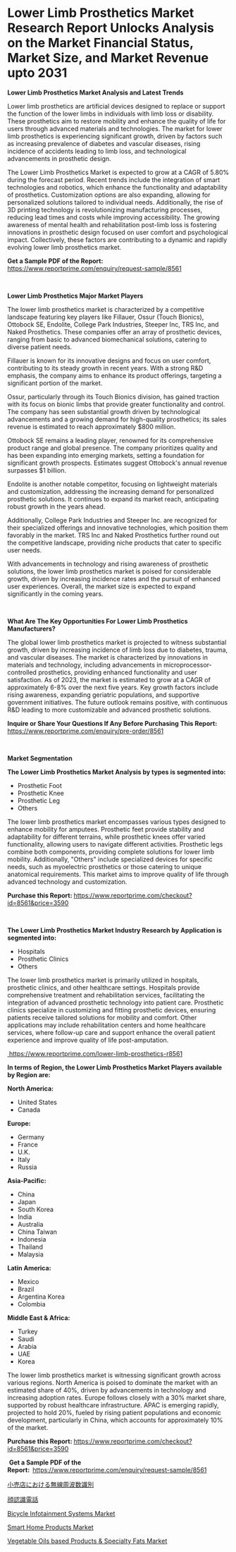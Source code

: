 <p><h1>Lower Limb Prosthetics Market Research Report Unlocks Analysis on the Market Financial Status, Market Size, and Market Revenue upto 2031</h1></p><p><strong>Lower Limb Prosthetics Market Analysis and Latest Trends</strong></p>
<p><p>Lower limb prosthetics are artificial devices designed to replace or support the function of the lower limbs in individuals with limb loss or disability. These prosthetics aim to restore mobility and enhance the quality of life for users through advanced materials and technologies. The market for lower limb prosthetics is experiencing significant growth, driven by factors such as increasing prevalence of diabetes and vascular diseases, rising incidence of accidents leading to limb loss, and technological advancements in prosthetic design.</p><p>The Lower Limb Prosthetics Market is expected to grow at a CAGR of 5.80% during the forecast period. Recent trends include the integration of smart technologies and robotics, which enhance the functionality and adaptability of prosthetics. Customization options are also expanding, allowing for personalized solutions tailored to individual needs. Additionally, the rise of 3D printing technology is revolutionizing manufacturing processes, reducing lead times and costs while improving accessibility. The growing awareness of mental health and rehabilitation post-limb loss is fostering innovations in prosthetic design focused on user comfort and psychological impact. Collectively, these factors are contributing to a dynamic and rapidly evolving lower limb prosthetics market.</p></p>
<p><strong>Get a Sample PDF of the Report:&nbsp;</strong> <a href="https://www.reportprime.com/enquiry/request-sample/8561">https://www.reportprime.com/enquiry/request-sample/8561</a></p>
<p>&nbsp;</p>
<p><strong>Lower Limb Prosthetics Major Market Players</strong></p>
<p><p>The lower limb prosthetics market is characterized by a competitive landscape featuring key players like Fillauer, Ossur (Touch Bionics), Ottobock SE, Endolite, College Park Industries, Steeper Inc, TRS Inc, and Naked Prosthetics. These companies offer an array of prosthetic devices, ranging from basic to advanced biomechanical solutions, catering to diverse patient needs.</p><p>Fillauer is known for its innovative designs and focus on user comfort, contributing to its steady growth in recent years. With a strong R&D emphasis, the company aims to enhance its product offerings, targeting a significant portion of the market.</p><p>Ossur, particularly through its Touch Bionics division, has gained traction with its focus on bionic limbs that provide greater functionality and control. The company has seen substantial growth driven by technological advancements and a growing demand for high-quality prosthetics; its sales revenue is estimated to reach approximately $800 million.</p><p>Ottobock SE remains a leading player, renowned for its comprehensive product range and global presence. The company prioritizes quality and has been expanding into emerging markets, setting a foundation for significant growth prospects. Estimates suggest Ottobock's annual revenue surpasses $1 billion.</p><p>Endolite is another notable competitor, focusing on lightweight materials and customization, addressing the increasing demand for personalized prosthetic solutions. It continues to expand its market reach, anticipating robust growth in the years ahead.</p><p>Additionally, College Park Industries and Steeper Inc. are recognized for their specialized offerings and innovative technologies, which position them favorably in the market. TRS Inc and Naked Prosthetics further round out the competitive landscape, providing niche products that cater to specific user needs.</p><p>With advancements in technology and rising awareness of prosthetic solutions, the lower limb prosthetics market is poised for considerable growth, driven by increasing incidence rates and the pursuit of enhanced user experiences. Overall, the market size is expected to expand significantly in the coming years.</p></p>
<p>&nbsp;</p>
<p><strong>What Are The Key Opportunities For Lower Limb Prosthetics Manufacturers?</strong></p>
<p><p>The global lower limb prosthetics market is projected to witness substantial growth, driven by increasing incidence of limb loss due to diabetes, trauma, and vascular diseases. The market is characterized by innovations in materials and technology, including advancements in microprocessor-controlled prosthetics, providing enhanced functionality and user satisfaction. As of 2023, the market is estimated to grow at a CAGR of approximately 6-8% over the next five years. Key growth factors include rising awareness, expanding geriatric populations, and supportive government initiatives. The future outlook remains positive, with continuous R&D leading to more customizable and advanced prosthetic solutions.</p></p>
<p><strong>Inquire or Share Your Questions If Any Before Purchasing This Report:</strong> <a href="https://www.reportprime.com/enquiry/pre-order/8561">https://www.reportprime.com/enquiry/pre-order/8561</a></p>
<p>&nbsp;</p>
<p><strong>Market Segmentation</strong></p>
<p><strong>The Lower Limb Prosthetics Market Analysis by types is segmented into:</strong></p>
<p><ul><li>Prosthetic Foot</li><li>Prosthetic Knee</li><li>Prosthetic Leg</li><li>Others</li></ul></p>
<p><p>The lower limb prosthetics market encompasses various types designed to enhance mobility for amputees. Prosthetic feet provide stability and adaptability for different terrains, while prosthetic knees offer varied functionality, allowing users to navigate different activities. Prosthetic legs combine both components, providing complete solutions for lower limb mobility. Additionally, "Others" include specialized devices for specific needs, such as myoelectric prosthetics or those catering to unique anatomical requirements. This market aims to improve quality of life through advanced technology and customization.</p></p>
<p><strong>Purchase this Report:&nbsp;</strong><a href="https://www.reportprime.com/checkout?id=8561&price=3590">https://www.reportprime.com/checkout?id=8561&price=3590</a></p>
<p>&nbsp;</p>
<p><strong>The Lower Limb Prosthetics Market Industry Research by Application is segmented into:</strong></p>
<p><ul><li>Hospitals</li><li>Prosthetic Clinics</li><li>Others</li></ul></p>
<p><p>The lower limb prosthetics market is primarily utilized in hospitals, prosthetic clinics, and other healthcare settings. Hospitals provide comprehensive treatment and rehabilitation services, facilitating the integration of advanced prosthetic technology into patient care. Prosthetic clinics specialize in customizing and fitting prosthetic devices, ensuring patients receive tailored solutions for mobility and comfort. Other applications may include rehabilitation centers and home healthcare services, where follow-up care and support enhance the overall patient experience and improve quality of life post-amputation.</p></p>
<p><a href="https://www.reportprime.com/lower-limb-prosthetics-r8561">&nbsp;https://www.reportprime.com/lower-limb-prosthetics-r8561</a></p>
<p><strong>In terms of Region, the Lower Limb Prosthetics Market Players available by Region are:</strong></p>
<p>
    <p> <strong> North America: </strong>
        <ul>
            <li>United States</li>
            <li>Canada</li>
        </ul>
        </p> 
    <p> <strong> Europe: </strong>
        <ul>
            <li>Germany</li>
            <li>France</li>
            <li>U.K.</li>
            <li>Italy</li>
            <li>Russia</li>
        </ul>
        </p> 
    <p> <strong> Asia-Pacific: </strong>
        <ul>
            <li>China</li>
            <li>Japan</li>
            <li>South Korea</li>
            <li>India</li>
            <li>Australia</li>
            <li>China Taiwan</li>
            <li>Indonesia</li>
            <li>Thailand</li>
            <li>Malaysia</li>
        </ul>
        </p> 
    <p> <strong> Latin America: </strong>
        <ul>
            <li>Mexico</li>
            <li>Brazil</li>
            <li>Argentina Korea</li>
            <li>Colombia</li>
        </ul>
        </p> 
    <p> <strong> Middle East & Africa: </strong>
        <ul>
            <li>Turkey</li>
            <li>Saudi</li>
            <li>Arabia</li>
            <li>UAE</li>
            <li>Korea</li>
        </ul>
    </p>
    </p>
<p><p>The lower limb prosthetics market is witnessing significant growth across various regions. North America is poised to dominate the market with an estimated share of 40%, driven by advancements in technology and increasing adoption rates. Europe follows closely with a 30% market share, supported by robust healthcare infrastructure. APAC is emerging rapidly, projected to hold 20%, fueled by rising patient populations and economic development, particularly in China, which accounts for approximately 10% of the market.</p></p>
<p><strong>Purchase this Report: </strong><a href="https://www.reportprime.com/checkout?id=8561&price=3590">https://www.reportprime.com/checkout?id=8561&price=3590</a></p>
<p>&nbsp;<strong>Get a Sample PDF of the Report:&nbsp;&nbsp;</strong><a href="https://www.reportprime.com/enquiry/request-sample/8561">https://www.reportprime.com/enquiry/request-sample/8561</a></p>
<p><strong></strong></p>
<p><p><a href="https://medium.com/@qyzhmeiu47/radio-frequency-identification-in-retail-af22b080dce2">小売店における無線周波数識別</a></p><p><a href="https://medium.com/@qyzhmeiu47/facial-recognition-phone-market-%E3%81%AF-%E3%82%B3%E3%82%B9%E3%83%88%E7%AE%A1%E7%90%86%E3%81%A8%E5%8A%B9%E7%8E%87%E5%90%91%E4%B8%8A%E3%82%92%E5%84%AA%E5%85%88%E3%81%97%E3%81%BE%E3%81%99-%E3%81%95%E3%82%89%E3%81%AB-%E5%A0%B1%E5%91%8A%E6%9B%B8%E3%81%AF%E5%B8%82%E5%A0%B4%E3%81%AE%E9%9C%80%E8%A6%81%E9%9D%A2%E3%81%A8%E4%BE%9B%E7%B5%A6%E9%9D%A2%E3%81%AE%E4%B8%A1%E6%96%B9%E3%82%92%E3%82%AB%E3%83%90%E3%83%BC%E3%81%97%E3%81%A6%E3%81%84%E3%81%BE%E3%81%99-facial-357a93867dc5">顔認識電話</a></p><p><a href="https://medium.com/@candicecromwelld631/the-bicycle-infotainment-systems-market-prioritizes-cost-control-and-efficiency-enhancement-fd903ae513ab">Bicycle Infotainment Systems Market</a></p><p><a href="https://www.linkedin.com/pulse/global-smart-home-products-market-focus-application-end-use-75eqc?trackingId=lt4Z8WvnTSeZCyiUU8fJ1w%3D%3D">Smart Home Products Market</a></p><p><a href="https://issuu.com/reportprime-2/docs/vegetable-oils-based-products-speci_f1a194a02fb551">Vegetable Oils based Products & Specialty Fats Market</a></p></p>
